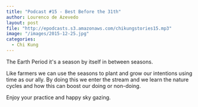 ```yaml
---
title: "Podcast #15 - Best Before the 31th"
author: Lourenco de Azevedo
layout: post
file: "http://epodcasts.s3.amazonaws.com/chikungstories15.mp3"
image: "/images/2015-12-25.jpg"
categories:
  - Chi Kung
---
```

The Earth Period it's a season by itself in between seasons. 

Like farmers we can use the seasons to plant and grow our intentions using time as our ally. By doing this we enter the stream and we learn the nature cycles and how this can boost our doing or non-doing.

Enjoy your practice and happy sky gazing.